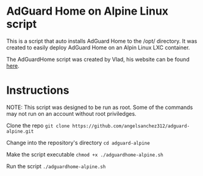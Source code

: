 # AdGuard Home on Alpine Linux script
This is a script that auto installs AdGuard Home to the /opt/ directory. It was created to easily deploy AdGuard Home on an Alpin Linux LXC container.

The AdGuardHome script was created by Vlad, his website can be found [here](https://vladislav.xyz/posts/adguard-on-alpine-linux/).

# Instructions

NOTE: This script was designed to be run as root. Some of the commands may not run on an account without root priviledges.

Clone the repo
`git clone https://github.com/angelsanchez312/adguard-alpine.git`

Change into the repository's directory
`cd adguard-alpine`

Make the script executable
`chmod +x ./adguardhome-alpine.sh`

Run the script
`./adguardhome-alpine.sh`
